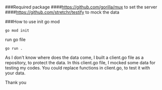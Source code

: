 ###Required package
####https://github.com/gorilla/mux to set the server
####https://github.com/stretchr/testify to mock the data




###How to use
init go mod
```
go mod init
```
run go file
```
go run .
```
As I don't know where does the data come, 
I built a client.go file as a repository, 
to protect the data.
In this client.go file,
I mocked some data for testing my codes.
You could replace functions in client.go,
to test it with your data.

Thank you